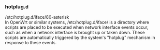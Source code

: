 ### hotplug.d
/etc/hotplug.d/iface/80-asterisk   
In OpenWrt or similar systems, /etc/hotplug.d/iface/ is a directory where scripts are placed to be executed when network interface events occur, such as when a network interface is brought up or taken down. These scripts are automatically triggered by the system's "hotplug" mechanism in response to these events.
